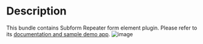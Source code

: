 # Description

This bundle contains Subform Repeater form element plugin. Please refer to its [documentation and sample demo app](https://dev.joget.org/community/display/marketplace/Subform+Repeater+Plugin).
![image](https://github.com/user-attachments/assets/afa8becf-3ac6-4868-b04b-6d274caa9a91)


